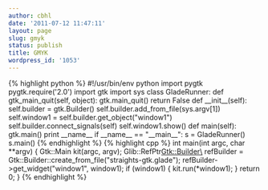 ```yaml
---
author: cbhl
date: '2011-07-12 11:47:11'
layout: page
slug: gmyk
status: publish
title: GMYK
wordpress_id: '1053'
---
```


{% highlight python %}
\#!/usr/bin/env python import pygtk
pygtk.require('2.0') import gtk import sys class GladeRunner: def
gtk\_main\_quit(self, object): gtk.main\_quit() return False def
\_\_init\_\_(self): self.builder = gtk.Builder()
self.builder.add\_from\_file(sys.argv[1]) self.window1 =
self.builder.get\_object("window1") self.builder.connect\_signals(self)
self.window1.show() def main(self): gtk.main() print \_\_name\_\_ if
\_\_name\_\_ == "\_\_main\_\_": s = GladeRunner() s.main()
{% endhighlight %}
{% highlight cpp %}
int main(int argc, char \*\*argv) { Gtk::Main kit(argc,
argv); Glib::RefPtr<Gtk::Builder\> refBuilder =
Gtk::Builder::create\_from\_file("straights-gtk.glade");
refBuilder-\>get\_widget("window1", window1); if (window1) {
kit.run(\*window1); } return 0; }
{% endhighlight %}
